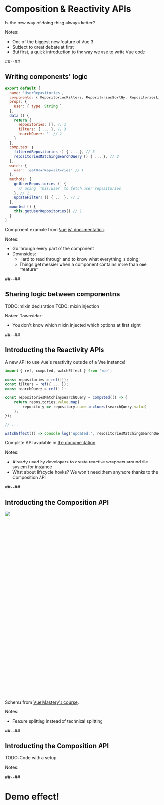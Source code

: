 <!-- .slide: class="transition" -->

# Composition & Reactivity APIs

Is the new way of doing thing always better?

Notes:
- One of the biggest new feature of Vue 3
- Subject to great debate at first
- But first, a quick introduction to the way we use to write Vue code

##--##

<!-- .slide: data-type-show="prez" class="with-code" -->

## Writing components' logic

```js
export default {
  name: 'UserRepositories',
  components: { RepositoriesFilters, RepositoriesSortBy, RepositoriesList },
  props: {
    user: { type: String }
  },
  data () {
    return {
      repositories: [], // 1
      filters: { ... }, // 3
      searchQuery: '' // 2
    }
  },
  computed: {
    filteredRepositories () { ... }, // 3
    repositoriesMatchingSearchQuery () { ... }, // 2
  },
  watch: {
    user: 'getUserRepositories' // 1
  },
  methods: {
    getUserRepositories () {
      // using `this.user` to fetch user repositories
    }, // 1
    updateFilters () { ... }, // 3
  },
  mounted () {
    this.getUserRepositories() // 1
  }
}
```

Component example from [Vue.js' documentation](https://v3.vuejs.org/guide/composition-api-introduction.html#why-composition-api).

Notes:
- Go through every part of the component
- Downsides:
    - Hard to read through and to know what everything is doing;
    - Things get messier when a component contains more than one "feature"

##--##

<!-- .slide: data-type-show="prez" -->

## Sharing logic between componentns

TODO: mixin declaration
TODO: mixin injection

Notes:
Downsides:
 - You don't know which mixin injected which options at first sight

##--##

<!-- .slide: data-type-show="prez" class="with-code" -->

## Introducting the Reactivity APIs

A new API to use Vue's reactivity outside of a Vue instance!

```js
import { ref, computed, watchEffect } from 'vue';

const repositories = ref([]);
const filters = ref({ ... });
const searchQuery = ref('');

const repositoriesMatchingSearchQuery = computed(() => {
    return repositories.value.map(
        repository => repository.name.includes(searchQuery.value)
    );
});

// ...

watchEffect(() => console.log('updated:', repositoriesMatchingSearchQuery))
```

Complete API available in [the documentation](https://v3.vuejs.org/api/basic-reactivity.html).

Notes:
- Already used by developers to create reactive wrappers around file system for instance
- What about lifecycle hooks? We won't need them anymore thanks to the Composition API

##--##

<!-- .slide: data-type-show="prez" -->

## Introducting the Composition API

<div style="height:600px; width:100%">
    <img class="full-height center" src="https://firebasestorage.googleapis.com/v0/b/vue-mastery.appspot.com/o/flamelink%2Fmedia%2F1570466251996_04-logical-concerns.jpg?alt=media&token=da79b1b0-c956-4dae-aaa8-d22e67ec1714">
</div>

Schema from [Vue Mastery's course](https://www.vuemastery.com/courses/vue-3-essentials/why-the-composition-api/).

Notes:
- Feature splitting instead of technical splitting

##--##

<!-- .slide: data-type-show="prez" -->

## Introducting the Composition API

TODO: Code with a setup

Notes:

##--##

<!-- .slide: class="transition" -->

# Demo effect!